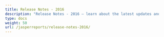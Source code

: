 ```yaml
---
title: Release Notes - 2016
description: "Release Notes - 2016 – learn about the latest updates and fixes."
type: docs
weight: 50
url: /jasperreports/release-notes-2016/
---
```




